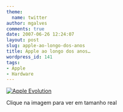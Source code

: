 ```yaml
---
theme:
  name: twitter
author: mgalves
comments: true
date: 2007-06-26 12:24:07
layout: post
slug: apple-ao-longo-dos-anos
title: Apple ao longo dos anos…
wordpress_id: 141
tags:
- Apple
- Hardware
---
```


[![Apple Evolution]({{BASE_PATH}}/images/2007-06-26-apple-ao-longo-dos-anos/apple_evolution.jpg)]({{BASE_PATH}}/images/2007-06-26-apple-ao-longo-dos-anos/apple_evolution.jpg)

Clique na imagem para ver em tamanho real
